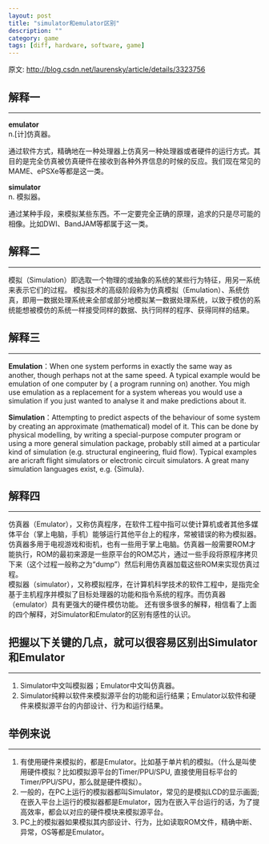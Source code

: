 ```yaml
---
layout: post
title: "simulator和emulator区别"
description: ""
category: game
tags: [diff, hardware, software, game]
---
```



原文: <http://blog.csdn.net/laurensky/article/details/3323756>

## 解释一
---

**emulator**   
n.[计]仿真器。

通过软件方式，精确地在一种处理器上仿真另一种处理器或者硬件的运行方式。其目的是完全仿真被仿真硬件在接收到各种外界信息的时候的反应。我们现在常见的MAME、ePSXe等都是这一类。


**simulator**  
n.  模拟器。

通过某种手段，来模拟某些东西。不一定要完全正确的原理，追求的只是尽可能的相像。比如DWI、BandJAM等都属于这一类。
 
## 解释二
---
 模拟（Simulation）即选取一个物理的或抽象的系统的某些行为特征，用另一系统来表示它们的过程。
 模拟技术的高级阶段称为仿真模拟（Emulation）、系统仿真，即用一数据处理系统来全部或部分地模拟某一数据处理系统，以致于模仿的系统能想被模仿的系统一样接受同样的数据、执行同样的程序、获得同样的结果。

## 解释三
---

 **Emulation**：When one system performs in exactly the same way as another, though perhaps not at the same speed. A typical example would be emulation of one computer by ( a program running on) another. You migh use emulation as a replacement for a system whereas you would use a simulation if you just wanted to analyse it and make predictions about it.

 **Simulation**：Attempting to predict aspects of the behaviour of some system by creating an approximate (mathematical) model of it. This can be done by physical modelling, by writing a special-purpose computer program or using a more general simulation package, probably still aimed at a particular kind of simulation (e.g. structural engineering, fluid flow). Typical examples are aricraft flight simulators or electronic circuit simulators. A great many simulation languages exist, e.g. {Simula}.
  
## 解释四
---
  仿真器（Emulator），又称仿真程序，在软件工程中指可以使计算机或者其他多媒体平台（掌上电脑，手机）能够运行其他平台上的程序，常被错误的称为模拟器。仿真器多用于电视游戏和街机，也有一些用于掌上电脑。仿真器一般需要ROM才能执行，ROM的最初来源是一些原平台的ROM芯片，通过一些手段将原程序拷贝下来（这个过程一般称之为“dump”）然后利用仿真器加载这些ROM来实现仿真过程。  
  模拟器（simulator），又称模拟程序，在计算机科学技术的软件工程中，是指完全基于主机程序并模拟了目标处理器的功能和指令系统的程序。而仿真器（emulator）具有更强大的硬件模仿功能。
    还有很多很多的解释，相信看了上面的四个解释，对Simulator和Emulator的区别有感性的认识。

## 把握以下关键的几点，就可以很容易区别出Simulator和Emulator
---

1. Simulator中文叫模拟器；Emulator中文叫仿真器。
1. Simulator纯粹以软件来模拟源平台的功能和运行结果；Emulator以软件和硬件来模拟源平台的内部设计、行为和运行结果。

## 举例来说
---

1. 有使用硬件来模拟的，都是Emulator。比如基于单片机的模拟。（什么是叫使用硬件模拟？比如模拟源平台的Timer/PPU/SPU, 直接使用目标平台的Timer/PPU/SPU，那么就是硬件模拟）。
2. 一般的，在PC上运行的模拟器都叫Simulator，常见的是模拟LCD的显示画面; 在嵌入平台上运行的模拟器都是Emulator，因为在嵌入平台运行的话，为了提高效率，都会以对应的硬件模块来模拟源平台。
3. PC上的模拟器如果模拟其内部设计、行为，比如读取ROM文件，精确中断、异常，OS等都是Emulator。
